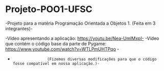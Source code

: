 # Projeto-POO1-UFSC
-Projeto para a matéria Programação Orientada a Objetos 1. (Feita em 3 integrantes)-

-Vídeo apresentando a aplicação: https://youtu.be/Nea-UmlMxpI-
-Vídeo que contém o código base da parte de Pygame: https://www.youtube.com/watch?v=WTLPmUHTPqo -
-                    (Fizemos diversas modificações para que o código fosse compatível em nossa aplicação.)-
